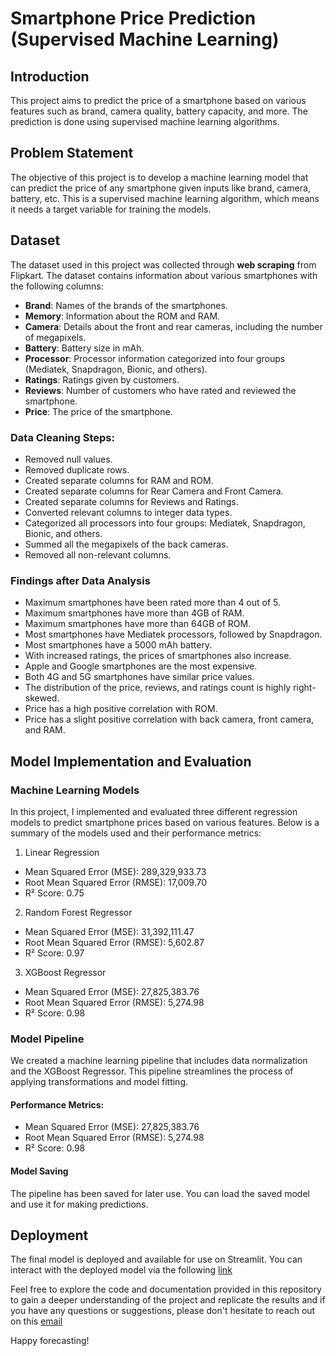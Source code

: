 # Smartphone Price Prediction (Supervised Machine Learning)

## Introduction
This project aims to predict the price of a smartphone based on various features such as brand, camera quality, battery capacity, and more. The prediction is done using supervised machine learning algorithms.

## Problem Statement
The objective of this project is to develop a machine learning model that can predict the price of any smartphone given inputs like brand, camera, battery, etc. This is a supervised machine learning algorithm, which means it needs a target variable for training the models.

## Dataset
The dataset used in this project was collected through **web scraping** from Flipkart. The dataset contains information about various smartphones with the following columns:

- **Brand**: Names of the brands of the smartphones.
- **Memory**: Information about the ROM and RAM.
- **Camera**: Details about the front and rear cameras, including the number of megapixels.
- **Battery**: Battery size in mAh.
- **Processor**: Processor information categorized into four groups (Mediatek, Snapdragon, Bionic, and others).
- **Ratings**: Ratings given by customers.
- **Reviews**: Number of customers who have rated and reviewed the smartphone.
- **Price**: The price of the smartphone.

### Data Cleaning Steps:
- Removed null values.
- Removed duplicate rows.
- Created separate columns for RAM and ROM.
- Created separate columns for Rear Camera and Front Camera.
- Created separate columns for Reviews and Ratings.
- Converted relevant columns to integer data types.
- Categorized all processors into four groups: Mediatek, Snapdragon, Bionic, and others.
- Summed all the megapixels of the back cameras.
- Removed all non-relevant columns.

### Findings after Data Analysis
- Maximum smartphones have been rated more than 4 out of 5.
- Maximum smartphones have more than 4GB of RAM.
- Maximum smartphones have more than 64GB of ROM.
- Most smartphones have Mediatek processors, followed by Snapdragon.
- Most smartphones have a 5000 mAh battery.
- With increased ratings, the prices of smartphones also increase.
- Apple and Google smartphones are the most expensive.
- Both 4G and 5G smartphones have similar price values.
- The distribution of the price, reviews, and ratings count is highly right-skewed.
- Price has a high positive correlation with ROM.
- Price has a slight positive correlation with back camera, front camera, and RAM.

## Model Implementation and Evaluation
### Machine Learning Models
In this project, I implemented and evaluated three different regression models to predict smartphone prices based on various features. Below is a summary of the models used and their performance metrics:

1. Linear Regression
- Mean Squared Error (MSE): 289,329,933.73
- Root Mean Squared Error (RMSE): 17,009.70
- R² Score: 0.75

2. Random Forest Regressor
- Mean Squared Error (MSE): 31,392,111.47
- Root Mean Squared Error (RMSE): 5,602.87
- R² Score: 0.97

3. XGBoost Regressor
- Mean Squared Error (MSE): 27,825,383.76
- Root Mean Squared Error (RMSE): 5,274.98
- R² Score: 0.98

### Model Pipeline
We created a machine learning pipeline that includes data normalization and the XGBoost Regressor. This pipeline streamlines the process of applying transformations and model fitting.

#### Performance Metrics:
- Mean Squared Error (MSE): 27,825,383.76
- Root Mean Squared Error (RMSE): 5,274.98
- R² Score: 0.98
  
#### Model Saving
The pipeline has been saved for later use. You can load the saved model and use it for making predictions.

## Deployment
The final model is deployed and available for use on Streamlit. You can interact with the deployed model via the following [link](https://smartphonepriceprediction.streamlit.app/)

Feel free to explore the code and documentation provided in this repository to gain a deeper understanding of the project and replicate the results and if you have any questions or suggestions, please don't hesitate to reach out on this [email](jabcd.1997@gmail.com)

Happy forecasting!

